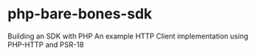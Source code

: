# php-bare-bones-sdk
Building an SDK with PHP
An example HTTP Client implementation using PHP-HTTP and PSR-18
